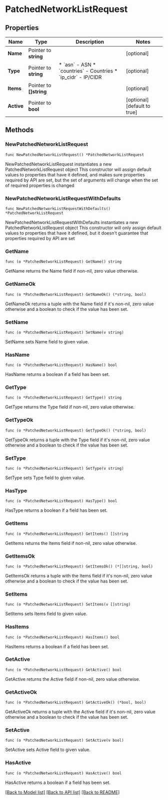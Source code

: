 # PatchedNetworkListRequest

## Properties

Name | Type | Description | Notes
------------ | ------------- | ------------- | -------------
**Name** | Pointer to **string** |  | [optional] 
**Type** | Pointer to **string** | * &#x60;asn&#x60; - ASN * &#x60;countries&#x60; - Countries * &#x60;ip_cidr&#x60; - IP/CIDR | [optional] 
**Items** | Pointer to **[]string** |  | [optional] 
**Active** | Pointer to **bool** |  | [optional] [default to true]

## Methods

### NewPatchedNetworkListRequest

`func NewPatchedNetworkListRequest() *PatchedNetworkListRequest`

NewPatchedNetworkListRequest instantiates a new PatchedNetworkListRequest object
This constructor will assign default values to properties that have it defined,
and makes sure properties required by API are set, but the set of arguments
will change when the set of required properties is changed

### NewPatchedNetworkListRequestWithDefaults

`func NewPatchedNetworkListRequestWithDefaults() *PatchedNetworkListRequest`

NewPatchedNetworkListRequestWithDefaults instantiates a new PatchedNetworkListRequest object
This constructor will only assign default values to properties that have it defined,
but it doesn't guarantee that properties required by API are set

### GetName

`func (o *PatchedNetworkListRequest) GetName() string`

GetName returns the Name field if non-nil, zero value otherwise.

### GetNameOk

`func (o *PatchedNetworkListRequest) GetNameOk() (*string, bool)`

GetNameOk returns a tuple with the Name field if it's non-nil, zero value otherwise
and a boolean to check if the value has been set.

### SetName

`func (o *PatchedNetworkListRequest) SetName(v string)`

SetName sets Name field to given value.

### HasName

`func (o *PatchedNetworkListRequest) HasName() bool`

HasName returns a boolean if a field has been set.

### GetType

`func (o *PatchedNetworkListRequest) GetType() string`

GetType returns the Type field if non-nil, zero value otherwise.

### GetTypeOk

`func (o *PatchedNetworkListRequest) GetTypeOk() (*string, bool)`

GetTypeOk returns a tuple with the Type field if it's non-nil, zero value otherwise
and a boolean to check if the value has been set.

### SetType

`func (o *PatchedNetworkListRequest) SetType(v string)`

SetType sets Type field to given value.

### HasType

`func (o *PatchedNetworkListRequest) HasType() bool`

HasType returns a boolean if a field has been set.

### GetItems

`func (o *PatchedNetworkListRequest) GetItems() []string`

GetItems returns the Items field if non-nil, zero value otherwise.

### GetItemsOk

`func (o *PatchedNetworkListRequest) GetItemsOk() (*[]string, bool)`

GetItemsOk returns a tuple with the Items field if it's non-nil, zero value otherwise
and a boolean to check if the value has been set.

### SetItems

`func (o *PatchedNetworkListRequest) SetItems(v []string)`

SetItems sets Items field to given value.

### HasItems

`func (o *PatchedNetworkListRequest) HasItems() bool`

HasItems returns a boolean if a field has been set.

### GetActive

`func (o *PatchedNetworkListRequest) GetActive() bool`

GetActive returns the Active field if non-nil, zero value otherwise.

### GetActiveOk

`func (o *PatchedNetworkListRequest) GetActiveOk() (*bool, bool)`

GetActiveOk returns a tuple with the Active field if it's non-nil, zero value otherwise
and a boolean to check if the value has been set.

### SetActive

`func (o *PatchedNetworkListRequest) SetActive(v bool)`

SetActive sets Active field to given value.

### HasActive

`func (o *PatchedNetworkListRequest) HasActive() bool`

HasActive returns a boolean if a field has been set.


[[Back to Model list]](../README.md#documentation-for-models) [[Back to API list]](../README.md#documentation-for-api-endpoints) [[Back to README]](../README.md)


